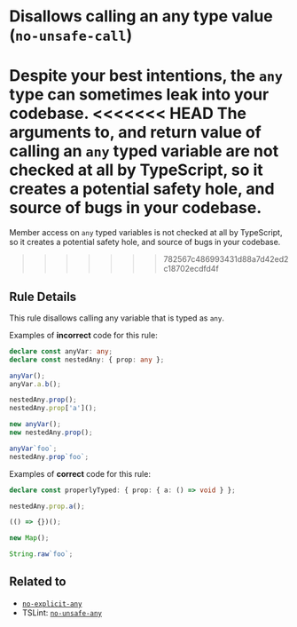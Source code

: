 # Disallows calling an any type value (`no-unsafe-call`)

Despite your best intentions, the `any` type can sometimes leak into your codebase.
<<<<<<< HEAD
The arguments to, and return value of calling an `any` typed variable are not checked at all by TypeScript, so it creates a potential safety hole, and source of bugs in your codebase.
=======
Member access on `any` typed variables is not checked at all by TypeScript, so it creates a potential safety hole, and source of bugs in your codebase.
>>>>>>> 782567c486993431d88a7d42ed2c18702ecdfd4f

## Rule Details

This rule disallows calling any variable that is typed as `any`.

Examples of **incorrect** code for this rule:

```ts
declare const anyVar: any;
declare const nestedAny: { prop: any };

anyVar();
anyVar.a.b();

nestedAny.prop();
nestedAny.prop['a']();

new anyVar();
new nestedAny.prop();

anyVar`foo`;
nestedAny.prop`foo`;
```

Examples of **correct** code for this rule:

```ts
declare const properlyTyped: { prop: { a: () => void } };

nestedAny.prop.a();

(() => {})();

new Map();

String.raw`foo`;
```

## Related to

- [`no-explicit-any`](./no-explicit-any.md)
- TSLint: [`no-unsafe-any`](https://palantir.github.io/tslint/rules/no-unsafe-any/)
